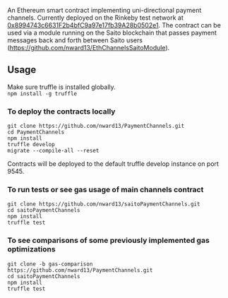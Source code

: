 An Ethereum smart contract implementing uni-directional payment channels. Currently deployed on the Rinkeby test network at <a href="https://rinkeby.etherscan.io/address/0x8994743c6631f2b4bfc9a97e17fb39a28b0502e1#code">0x8994743c6631F2b4bfC9a97e17fb39A28b0502e1</a>. The contract can be used via a module running on the Saito blockchain that passes payment messages back and forth between Saito users (https://github.com/nward13/EthChannelsSaitoModule).
  
## Usage  
  
Make sure truffle is installed globally.  
```npm install -g truffle```  

### To deploy the contracts locally
```git clone https://github.com/nward13/PaymentChannels.git```  
```cd PaymentChannels```  
```npm install```  
```truffle develop```  
```migrate --compile-all --reset```  
  
Contracts will be deployed to the default truffle develop instance on port 9545.

### To run tests or see gas usage of main channels contract  
```git clone https://github.com/nward13/saitoPaymentChannels.git```  
```cd saitoPaymentChannels```  
```npm install```  
```truffle test```  
  
### To see comparisons of some previously implemented gas optimizations  
```git clone -b gas-comparison https://github.com/nward13/PaymentChannels.git```  
```cd saitoPaymentChannels```  
```npm install```  
```truffle test```




